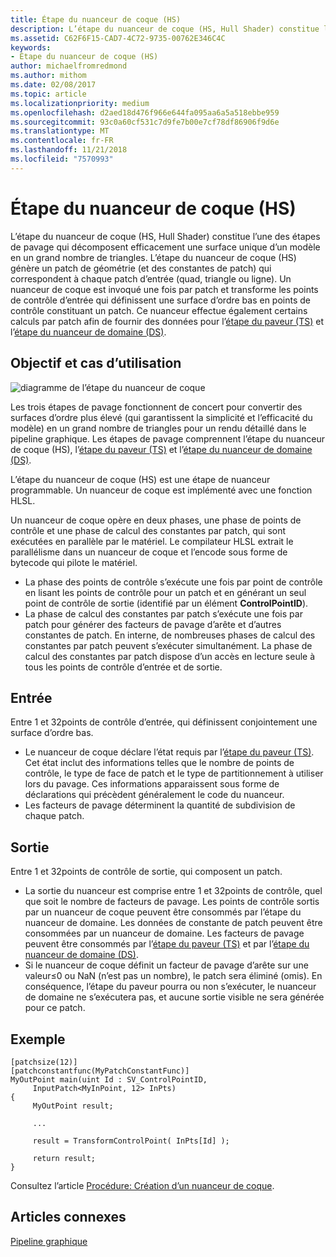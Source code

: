 ```yaml
---
title: Étape du nuanceur de coque (HS)
description: L’étape du nuanceur de coque (HS, Hull Shader) constitue l’une des étapes de pavage qui décomposent efficacement une surface unique d’un modèle en un grand nombre de triangles.
ms.assetid: C62F6F15-CAD7-4C72-9735-00762E346C4C
keywords:
- Étape du nuanceur de coque (HS)
author: michaelfromredmond
ms.author: mithom
ms.date: 02/08/2017
ms.topic: article
ms.localizationpriority: medium
ms.openlocfilehash: d2aed18d476f966e644fa095aa6a5a518ebbe959
ms.sourcegitcommit: 93c0a60cf531c7d9fe7b00e7cf78df86906f9d6e
ms.translationtype: MT
ms.contentlocale: fr-FR
ms.lasthandoff: 11/21/2018
ms.locfileid: "7570993"
---
```

# <a name="hull-shader-hs-stage"></a>Étape du nuanceur de coque (HS)


L’étape du nuanceur de coque (HS, Hull Shader) constitue l’une des étapes de pavage qui décomposent efficacement une surface unique d’un modèle en un grand nombre de triangles. L’étape du nuanceur de coque (HS) génère un patch de géométrie (et des constantes de patch) qui correspondent à chaque patch d’entrée (quad, triangle ou ligne). Un nuanceur de coque est invoqué une fois par patch et transforme les points de contrôle d’entrée qui définissent une surface d’ordre bas en points de contrôle constituant un patch. Ce nuanceur effectue également certains calculs par patch afin de fournir des données pour l’[étape du paveur (TS)](tessellator-stage--ts-.md) et l’[étape du nuanceur de domaine (DS)](domain-shader-stage--ds-.md).

## <a name="span-idpurposeandusesspanspan-idpurposeandusesspanspan-idpurposeandusesspanpurpose-and-uses"></a><span id="Purpose_and_uses"></span><span id="purpose_and_uses"></span><span id="PURPOSE_AND_USES"></span>Objectif et cas d’utilisation


![diagramme de l’étape du nuanceur de coque](images/d3d11-hull-shader.png)

Les trois étapes de pavage fonctionnent de concert pour convertir des surfaces d’ordre plus élevé (qui garantissent la simplicité et l’efficacité du modèle) en un grand nombre de triangles pour un rendu détaillé dans le pipeline graphique. Les étapes de pavage comprennent l’étape du nuanceur de coque (HS), l’[étape du paveur (TS)](tessellator-stage--ts-.md) et l’[étape du nuanceur de domaine (DS)](domain-shader-stage--ds-.md).

L’étape du nuanceur de coque (HS) est une étape de nuanceur programmable. Un nuanceur de coque est implémenté avec une fonction HLSL.

Un nuanceur de coque opère en deux phases, une phase de points de contrôle et une phase de calcul des constantes par patch, qui sont exécutées en parallèle par le matériel. Le compilateur HLSL extrait le parallélisme dans un nuanceur de coque et l’encode sous forme de bytecode qui pilote le matériel.

-   La phase des points de contrôle s’exécute une fois par point de contrôle en lisant les points de contrôle pour un patch et en générant un seul point de contrôle de sortie (identifié par un élément **ControlPointID**).
-   La phase de calcul des constantes par patch s’exécute une fois par patch pour générer des facteurs de pavage d’arête et d’autres constantes de patch. En interne, de nombreuses phases de calcul des constantes par patch peuvent s’exécuter simultanément. La phase de calcul des constantes par patch dispose d’un accès en lecture seule à tous les points de contrôle d’entrée et de sortie.

## <a name="span-idinputspanspan-idinputspanspan-idinputspaninput"></a><span id="Input"></span><span id="input"></span><span id="INPUT"></span>Entrée


Entre 1 et 32points de contrôle d’entrée, qui définissent conjointement une surface d’ordre bas.

-   Le nuanceur de coque déclare l’état requis par l’[étape du paveur (TS)](tessellator-stage--ts-.md). Cet état inclut des informations telles que le nombre de points de contrôle, le type de face de patch et le type de partitionnement à utiliser lors du pavage. Ces informations apparaissent sous forme de déclarations qui précèdent généralement le code du nuanceur.
-   Les facteurs de pavage déterminent la quantité de subdivision de chaque patch.

## <a name="span-idoutputspanspan-idoutputspanspan-idoutputspanoutput"></a><span id="Output"></span><span id="output"></span><span id="OUTPUT"></span>Sortie


Entre 1 et 32points de contrôle de sortie, qui composent un patch.

-   La sortie du nuanceur est comprise entre 1 et 32points de contrôle, quel que soit le nombre de facteurs de pavage. Les points de contrôle sortis par un nuanceur de coque peuvent être consommés par l’étape du nuanceur de domaine. Les données de constante de patch peuvent être consommées par un nuanceur de domaine. Les facteurs de pavage peuvent être consommés par l’[étape du paveur (TS)](tessellator-stage--ts-.md) et par l’[étape du nuanceur de domaine (DS)](domain-shader-stage--ds-.md).
-   Si le nuanceur de coque définit un facteur de pavage d’arête sur une valeur≤0 ou NaN (n’est pas un nombre), le patch sera éliminé (omis). En conséquence, l’étape du paveur pourra ou non s’exécuter, le nuanceur de domaine ne s’exécutera pas, et aucune sortie visible ne sera générée pour ce patch.

## <a name="span-idexamplespanspan-idexamplespanspan-idexamplespanexample"></a><span id="Example"></span><span id="example"></span><span id="EXAMPLE"></span>Exemple


```
[patchsize(12)]
[patchconstantfunc(MyPatchConstantFunc)]
MyOutPoint main(uint Id : SV_ControlPointID,
     InputPatch<MyInPoint, 12> InPts)
{
     MyOutPoint result;
     
     ...
     
     result = TransformControlPoint( InPts[Id] );

     return result;
}
```

Consultez l’article [Procédure: Création d’un nuanceur de coque](https://msdn.microsoft.com/library/windows/desktop/ff476338).

## <a name="span-idrelated-topicsspanrelated-topics"></a><span id="related-topics"></span>Articles connexes


[Pipeline graphique](graphics-pipeline.md)

 

 




